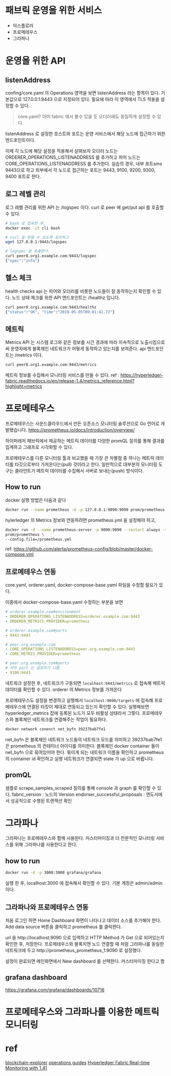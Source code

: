 
# 패브릭 운영을 위한 서비스 
- 익스플로러
- 프로메테우스
- 그라파나

# 운영을 위한 API
## listenAddress
confing/core.yaml 의 Operations 영역을 보면 listenAddress 라는 항목이 있다.
기본값으로 127.0.0.1:9443 으로 지정되어 있다. 필요에 따라 이 영역에서 TLS 적용을 설정할 수 있다.

> core.yaml? 아마 fabric 에서 볼수 있을 듯
> 오더러에도 동일하게 설정할 수 있다.

listenAddress 로 설정한 호스트와 포트는 운영 서비스에서 해당 노드에 접근하기 위한 엔드포인트이다.

이제 각 노드에 해당 설정을 적용해서 살펴보자
오더러 노드는 ORDERER_OPERATIONS_LISTENADDRESS 를 추가하고
피어 노드는 CORE_OPERATIONS_LISTENADDRESS 를 추가한다.
실습의 경우, 내부 포트sms 9443으로 하고 외부에서 각 노드로 접근하는 포트는 9443, 9100, 9200, 9300, 9400 포트로 한다.

## 로그 레벨 관리
로그 레벨 관리를 위한 API 는 /logspec 이다.
curl 로 peer 에 get/put api 를 호출할 수 있다.
```bash
# bash 로 접속한 후,
docker exec -it cli bash

# curl 을 받을 수 있도록 설치하고
wget 127.0.0.1:9443/logspec

# logspec 을 호출한다.
curl peer0.org1.example.com:9443/logspec
{"spec":"info"}
```

## 헬스 체크
health checks api 는 피어와 오더러를 비롯한 노드들이 잘 동작하는지 확인할 수 있다.
노드 상태 체크를 위한 API 엔드포인트는 /healthz 입니다.
```bash
curl peer0.org1.example.com:9443/healthz
{"status":"OK", "time":"2019-05-05T09:01:42.72"}
```

## 메트릭
Metrics API 는 시스템 로그와 같은 정보를 시간 경과에 따라 지속적으로 노출시킴으로써 운영자에게
블록체인 네트워크가 어떻게 동작하고 있는지를 보여준다.
api 엔드포인트는 /metrics 이다.

```bash
curl peer0.org1.example.com:9443/metrics
```

메트릭 정보를 수집해서 모니터링 서비스를 만들 수 있다.
ref : https://hyperledger-fabric.readthedocs.io/en/release-1.4/metrics_reference.html?highlight=metrics


# 프로메테우스 
프로메테우스는 사운드클라우드에서 만든 오픈소스 모니터링 솔루션으로 Go 언어로 개발됐습니다.
https://prometheus.io/docs/introduction/overview/

하이퍼레저 패브릭에서 제공하는 메트릭 데이터를 다양한 promQL 질의를 통해 결과를 집계하고 그래프로 시각화할 수 있다.


프로메테우스를 다른 모니터링 툴과 비교했을 때 가장 큰 차별점 중 하나는 메트릭 데이터를 타깃으로부터 가져온다는(pull) 것이라고 한다.
일반적으로 대부분의 모니터링 도구는 클라언트가 메트릭 데이터를 수집해서 서버로 보내는(push) 방식이다.

## How to run
docker 실행 방법은 다음과 같다
```bash
docker run --name prometheus -d -p 127.0.0.1:9090:9090 prom/prometheus
```

hylerledger 의 Metrics 정보와 연동하려면 prometheus.yml 을 설정해야 하고,
```bash
docker run -d --name prometheus-server -p 9090:9090 --restart always -v ./prometheus.yml:/prometheus.yml \
prom/prometheus \
--config.file=/prometheus.yml
```

ref: https://github.com/alerta/prometheus-config/blob/master/docker-compose.yml

## 프로메테우스 연동
core.yaml, orderer.yaml, docker-compose-base.yaml 파일을 수정할 필요가 있다.

이중에서 docker-compose-base.yaml 수정하는 부분을 보면
```yaml
# orderer.example.com#environment
- ORDERER_OPERATIONS_LISTENADDRESS=orderer.example.com:9443
- ORDERER_METRICS_PROVIDER=prometheus

# orderer.example.com#ports
- 9443:9443

# peer.org.example.com
- CORE_OPERATIONS_LISTENADDRESS=peer.org.example.com:9443
- CORE_METRIS_PROVIDER=prometheus

# peer.org.example.com#ports
# 외부 port 는 설정하기 나름
- 9100:9443
```

네트워크 설정한 후, 네트워크가 구동되면 `localhost:9443/metrics` 로 접속해 메트릭 데이터를 확인할 수 있다.
orderer 의 Metrics 정보를 가져온다

프로메테우스도 설정을 변경하고 실행해서 `localhost:9090/targets` 에 접속해 프로메테우스에 연결된 타킷이 제대로 연동되고 있는지 확인할 수 있다.
실행해보면 hyperledger_metrics 잡에 등록된 노드가 모두 비활성 상태라서 그렇다.
프로메테우스와 블록체인 네트워크를 연결해주는 작업이 필요하다.
```bash
docker network conenct net_byfn 39237bab7fe1
```
net_byfn 은 블록체인 네트워크 노드들의 네트워크 모드를 의미하고
39237bab7fe1 은 prometheus 의 컨테이너 아이디를 의미한다.
블록체인 docker container 들이 net_byfn 으로 묶여있어야 한다.
묶이게 되는 네트워크 이름을 확인하고 prometheus 의 container id 확인하고 실행
네트워크가 연결되면 state 가 up 으로 바뀝니다.

## promQL
샘플로 scrape_samples_scraped 질의를 통해 console 과 graph 를 확인할 수 있다.
fabric_version : 노드의 Version
endorser_successful_proposals : 엔도서에서 성공적으로 수행된 트랜잭션 확인


# 그라파나
그라파나는 프로메테우스와 함께 사용된다. 
커스터마이징과 더 전문적인 모니터링 서비스를 위해 그라파나를 사용한다고 한다.

## how to run
```bash
docker run -d -p 3000:3000 grafana/grafana
```
실행 한 후, localhost:3000 에 접속해서 확인할 수 있다.
기본 계정은 admin/admin 이다.

## 그라파나와 프로메테우스 연동
처음 로그인 하면 Home Dashboard 화면이 나타나고 데이터 소스를 추가해야 한다.
Add data source 버튼을 클릭하고 prometheus 를 클릭한다.

url 을 http://localhost:9090 으로 입력하고 HTTP Method 가 Get 으로 되어있는지 확인한 후, 저장한다.
프로메테우스와 블록치엔 노드 연결할 때 처럼 그라파나를 동일한 네트워크에 두고
http://prometheus_prometheus_1:9090 로 설정했다.

설정이 완료되면 메인화면에서 New dashboard 를 선택한다. 커스터마이징 한다고 함

## grafana dashboard
https://grafana.com/grafana/dashboards/10716


# 프로메테우스와 그라파나를 이용한 메트릭 모니터링


# ref
[blockchain-explorer](https://github.com/hyperledger/blockchain-explorer)
[operations guides](https://hyperledger-fabric.readthedocs.io/en/release-1.4/operations_service.html)
[Hyperledger Fabric Real-time Monitoring with 1.41](https://medium.com/@vkrishnan.ny/hyperledger-fabric-real-time-monitoring-with-1-41-9babf233f44e)